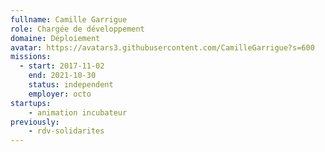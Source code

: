 ```yaml
---
fullname: Camille Garrigue
role: Chargée de développement
domaine: Déploiement
avatar: https://avatars3.githubusercontent.com/CamilleGarrigue?s=600
missions:
  - start: 2017-11-02
    end: 2021-10-30
    status: independent
    employer: octo
startups:
    - animation incubateur
previously:
    - rdv-solidarites
---
```

